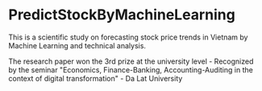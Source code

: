 # PredictStockByMachineLearning

This is a scientific study on forecasting stock price trends in Vietnam by Machine Learning and technical analysis.

The research paper won the 3rd prize at the university level - Recognized by the seminar "Economics, Finance-Banking, Accounting-Auditing in the context of digital transformation" - Da Lat University
